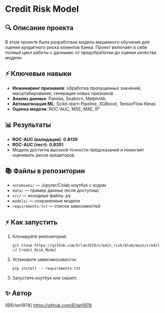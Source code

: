 # Credit Risk Model

## 🔍 Описание проекта

В этом проекте была разработана модель машинного обучения для оценки кредитного риска клиентов банка. Проект включает в себя полный цикл работы с данными: от предобработки до оценки качества модели.

## ⚡ Ключевые навыки
- **Инжиниринг признаков**: обработка пропущенных значений, масштабирование, генерация новых признаков
- **Анализ данных**: Pandas, Seaborn, Matplotlib
- **Автоматизация ML**: Scikit-learn Pipeline, XGBoost, TensorFlow Keras
- **Оценка модели**: ROC-AUC, MSE, MAE, R²

## 📊 Результаты
- **ROC-AUC (валидация)**: **0.8139**
- **ROC-AUC (тест)**: **0.8351**
- Модель достигла высокой точности предсказаний и помогает оценивать риски кредиторов.

## 📚 Файлы в репозитории
- `notebooks/` — Jupyter/Colab ноутбук с кодом
- `data/` — пример данных (если доступны)
- `src/` — исходные файлы .py
- `models/` — сохраненные модели
- `requirements.txt` — список зависимостей

## ⚡ Как запустить
1. Клонируйте репозиторий:
   ```bash
   git clone https://github.com/Erlan1978/credit_risk/blob/main/credit_risk_model.ipynb
   cd Credit_Risk_Model
   ```
2. Установите зависимосимости:
   ```bash
   pip install -r requirements.txt
   ```
3. Запустите ноутбук или скрипт.

## ✨ Автор
[@Erlan1978] https://github.com/Erlan1978

